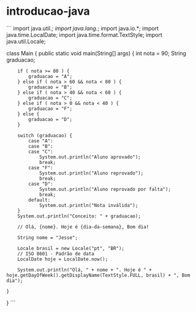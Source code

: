 # introducao-java

´´´
import java.util.*;
import java.lang.*;
import java.io.*;
import java.time.LocalDate;
import java.time.format.TextStyle;
import java.util.Locale;

class Main {
    public static void main(String[] args) {
        int nota = 90;
        String graduacao;

        if ( nota >= 80 ) {
            graduacao = "A";
        } else if ( nota > 60 && nota < 80 ) {
            graduacao = "B";
        } else if ( nota > 40 && nota < 60 ) {
            graduacao = "C";
        } else if ( nota > 0 && nota < 40 ) {
            graduacao = "F";
        } else {
            graduacao = "D";
        }

        switch (graduacao) {
            case "A":
            case "B":
            case "C":
                System.out.println("Aluno aprovado");
                break;
            case "F":
                System.out.println("Aluno reprovado");
                break;
            case "D":
                System.out.println("Aluno reprovado por falta");
                break;
            default:
                System.out.println("Nota inválida");
        }
        System.out.println("Conceito: " + graduacao);

        // Olá, {nome}. Hoje é {dia-da-semana}, Bom dia!

        String nome = "Jesse";

        Locale brasil = new Locale("pt", "BR");
        // ISO 8601 - Padrão de data
        LocalDate hoje = LocalDate.now();
        
        System.out.println("Olá, " + nome + ". Hoje é " + hoje.getDayOfWeek().getDisplayName(TextStyle.FULL, brasil) + ", Bom dia");
        
    }
}
´´´
